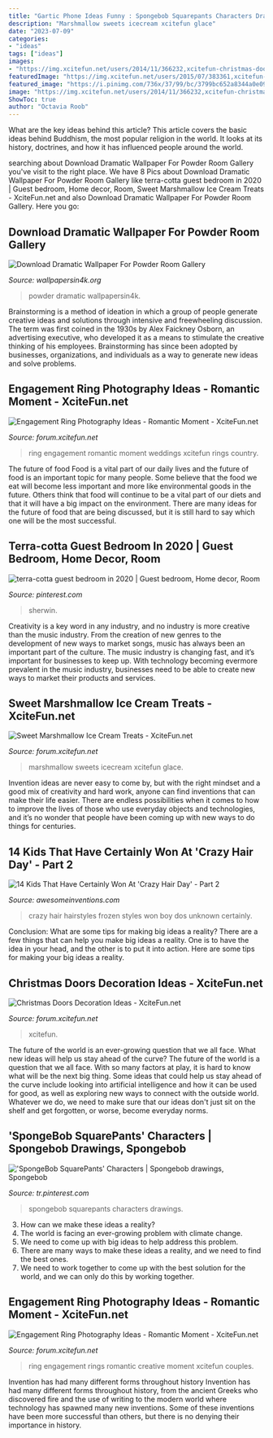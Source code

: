 ```yaml
---
title: "Gartic Phone Ideas Funny : Spongebob Squarepants Characters Drawings"
description: "Marshmallow sweets icecream xcitefun glace"
date: "2023-07-09"
categories:
- "ideas"
tags: ["ideas"]
images:
- "https://img.xcitefun.net/users/2014/11/366232,xcitefun-christmas-door-7.jpg"
featuredImage: "https://img.xcitefun.net/users/2015/07/383361,xcitefun-marshmallow-ice-cream-3.jpg"
featured_image: "https://i.pinimg.com/736x/37/99/bc/3799bc652a8344a0e0930e26a9c98407.jpg"
image: "https://img.xcitefun.net/users/2014/11/366232,xcitefun-christmas-door-7.jpg"
ShowToc: true
author: "Octavia Roob"
---
```



What are the key ideas behind this article?
This article covers the basic ideas behind Buddhism, the most popular religion in the world. It looks at its history, doctrines, and how it has influenced people around the world.

	

		
searching about Download Dramatic Wallpaper For Powder Room Gallery you've visit to the right place. We have 8 Pics about Download Dramatic Wallpaper For Powder Room Gallery like terra-cotta guest bedroom in 2020 | Guest bedroom, Home decor, Room, Sweet Marshmallow Ice Cream Treats - XciteFun.net and also Download Dramatic Wallpaper For Powder Room Gallery. Here you go:
		
    
## Download Dramatic Wallpaper For Powder Room Gallery

<img loading=lazy src="http://www.wallpapersin4k.org/wp-content/uploads/2017/04/Dramatic-Wallpaper-For-Powder-Room-23.jpg" onerror="this.onerror=null;this.src='https://tse1.mm.bing.net/th?id=OIP.2kMZXgfowS-dD2iUawtifgHaLR&amp;pid=15.1';" alt="Download Dramatic Wallpaper For Powder Room Gallery">

_Source: wallpapersin4k.org_

>powder dramatic wallpapersin4k. 

	

Brainstorming is a method of ideation in which a group of people generate creative ideas and solutions through intensive and freewheeling discussion. The term was first coined in the 1930s by Alex Faickney Osborn, an advertising executive, who developed it as a means to stimulate the creative thinking of his employees. Brainstorming has since been adopted by businesses, organizations, and individuals as a way to generate new ideas and solve problems.

    
## Engagement Ring Photography Ideas - Romantic Moment - XciteFun.net

<img loading=lazy src="http://img.xcitefun.net/users/2014/11/365318,xcitefun-ring-photography-6.jpg" onerror="this.onerror=null;this.src='https://tse2.mm.bing.net/th?id=OIP.1X5DjCTz2k7coOz0O0gcwQHaLH&amp;pid=15.1';" alt="Engagement Ring Photography Ideas - Romantic Moment - XciteFun.net">

_Source: forum.xcitefun.net_

>ring engagement romantic moment weddings xcitefun rings country. 

	

The future of food
Food is a vital part of our daily lives and the future of food is an important topic for many people. Some believe that the food we eat will become less important and more like environmental goods in the future. Others think that food will continue to be a vital part of our diets and that it will have a big impact on the environment. There are many ideas for the future of food that are being discussed, but it is still hard to say which one will be the most successful.

    
## Terra-cotta Guest Bedroom In 2020 | Guest Bedroom, Home Decor, Room

<img loading=lazy src="https://i.pinimg.com/736x/37/99/bc/3799bc652a8344a0e0930e26a9c98407.jpg" onerror="this.onerror=null;this.src='https://tse4.mm.bing.net/th?id=OIP.YTWDG7sc3PLxsNuQtmnBRgHaJ3&amp;pid=15.1';" alt="terra-cotta guest bedroom in 2020 | Guest bedroom, Home decor, Room">

_Source: pinterest.com_

>sherwin. 

	

Creativity is a key word in any industry, and no industry is more creative than the music industry. From the creation of new genres to the development of new ways to market songs, music has always been an important part of the culture. The music industry is changing fast, and it’s important for businesses to keep up. With technology becoming evermore prevalent in the music industry, businesses need to be able to create new ways to market their products and services.

    
## Sweet Marshmallow Ice Cream Treats - XciteFun.net

<img loading=lazy src="https://img.xcitefun.net/users/2015/07/383361,xcitefun-marshmallow-ice-cream-3.jpg" onerror="this.onerror=null;this.src='https://tse2.mm.bing.net/th?id=OIP.2QDv4HiQgjq0dfL9aV9UUgHaJ4&amp;pid=15.1';" alt="Sweet Marshmallow Ice Cream Treats - XciteFun.net">

_Source: forum.xcitefun.net_

>marshmallow sweets icecream xcitefun glace. 

	

Invention ideas are never easy to come by, but with the right mindset and a good mix of creativity and hard work, anyone can find inventions that can make their life easier. There are endless possibilities when it comes to how to improve the lives of those who use everyday objects and technologies, and it’s no wonder that people have been coming up with new ways to do things for centuries.

    
## 14 Kids That Have Certainly Won At &#039;Crazy Hair Day&#039; - Part 2

<img loading=lazy src="https://www.awesomeinventions.com/wp-content/uploads/2016/03/frozen-hair.jpg" onerror="this.onerror=null;this.src='https://tse1.mm.bing.net/th?id=OIP.xsumrr6ZQIONgVWtnBuDJwHaLH&amp;pid=15.1';" alt="14 Kids That Have Certainly Won At &#039;Crazy Hair Day&#039; - Part 2">

_Source: awesomeinventions.com_

>crazy hair hairstyles frozen styles won boy dos unknown certainly. 

	

Conclusion: What are some tips for making big ideas a reality?
There are a few things that can help you make big ideas a reality. One is to have the idea in your head, and the other is to put it into action. Here are some tips for making your big ideas a reality.

    
## Christmas Doors Decoration Ideas - XciteFun.net

<img loading=lazy src="https://img.xcitefun.net/users/2014/11/366232,xcitefun-christmas-door-7.jpg" onerror="this.onerror=null;this.src='https://tse3.mm.bing.net/th?id=OIP.m6YAQiBw4Gy3lsDv9IftuQHaJ4&amp;pid=15.1';" alt="Christmas Doors Decoration Ideas - XciteFun.net">

_Source: forum.xcitefun.net_

>xcitefun. 

	

The future of the world is an ever-growing question that we all face. What new ideas will help us stay ahead of the curve?
The future of the world is a question that we all face. With so many factors at play, it is hard to know what will be the next big thing. Some ideas that could help us stay ahead of the curve include looking into artificial intelligence and how it can be used for good, as well as exploring new ways to connect with the outside world. Whatever we do, we need to make sure that our ideas don't just sit on the shelf and get forgotten, or worse, become everyday norms.

    
## &#039;SpongeBob SquarePants&#039; Characters | Spongebob Drawings, Spongebob

<img loading=lazy src="https://i.pinimg.com/736x/bd/77/c7/bd77c7983d975beb32a34110b990209f.jpg" onerror="this.onerror=null;this.src='https://tse2.mm.bing.net/th?id=OIP.WgyiFgzwaUUw6s5BxJkTcwHaJ5&amp;pid=15.1';" alt="&#039;SpongeBob SquarePants&#039; Characters | Spongebob drawings, Spongebob">

_Source: tr.pinterest.com_

>spongebob squarepants characters drawings. 

	

3. How can we make these ideas a reality?
1. The world is facing an ever-growing problem with climate change. 
2. We need to come up with big ideas to help address this problem. 
3. There are many ways to make these ideas a reality, and we need to find the best ones. 
4. We need to work together to come up with the best solution for the world, and we can only do this by working together.

    
## Engagement Ring Photography Ideas - Romantic Moment - XciteFun.net

<img loading=lazy src="http://img.xcitefun.net/users/2014/11/365322,xcitefun-ring-photography-2.jpg" onerror="this.onerror=null;this.src='https://tse1.mm.bing.net/th?id=OIP.XoA8AXLwzcYZBTsYCrocRgHaJ4&amp;pid=15.1';" alt="Engagement Ring Photography Ideas - Romantic Moment - XciteFun.net">

_Source: forum.xcitefun.net_

>ring engagement rings romantic creative moment xcitefun couples. 

	

Invention has had many different forms throughout history
Invention has had many different forms throughout history, from the ancient Greeks who discovered fire and the use of writing to the modern world where technology has spawned many new inventions. Some of these inventions have been more successful than others, but there is no denying their importance in history.

